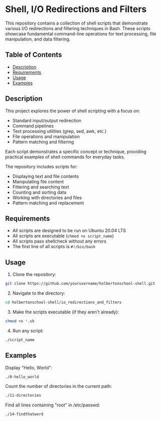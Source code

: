 # Shell, I/O Redirections and Filters

This repository contains a collection of shell scripts that demonstrate various I/O redirections and filtering techniques in Bash. These scripts showcase fundamental command-line operations for text processing, file manipulation, and data filtering.

## Table of Contents

- [Description](#description)
- [Requirements](#requirements)
- [Usage](#usage)
- [Examples](#examples)

## Description

This project explores the power of shell scripting with a focus on:
- Standard input/output redirection
- Command pipelines
- Text processing utilities (grep, sed, awk, etc.)
- File operations and manipulation
- Pattern matching and filtering

Each script demonstrates a specific concept or technique, providing practical examples of shell commands for everyday tasks.

The repository includes scripts for:
- Displaying text and file contents
- Manipulating file content
- Filtering and searching text
- Counting and sorting data
- Working with directories and files
- Pattern matching and replacement

## Requirements

- All scripts are designed to be run on Ubuntu 20.04 LTS
- All scripts are executable (`chmod +x script_name`)
- All scripts pass shellcheck without any errors
- The first line of all scripts is `#!/bin/bash`

## Usage

1. Clone the repository:
```bash
git clone https://github.com/yourusername/holbertonschool-shell.git
```

2. Navigate to the directory:
```bash
cd holbertonschool-shell/io_redirections_and_filters
```

3. Make the scripts executable (if they aren't already):
```bash
chmod +x *.sh
```

4. Run any script:
```bash
./script_name
```

## Examples

Display "Hello, World":
```bash
./0-hello_world
```

Count the number of directories in the current path:
```bash
./11-directories
```

Find all lines containing "root" in /etc/passwd:
```bash
./14-findthatword
```
